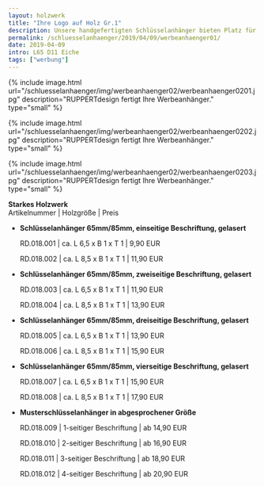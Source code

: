 ```yaml
---
layout: holzwerk
title: "Ihre Logo auf Holz Gr.1"
description: Unsere handgefertigten Schlüsselanhänger bieten Platz für Ihr Logo und Ihren Wunschtext.
permalink: /schluesselanhaenger/2019/04/09/werbeanhaenger01/
date: 2019-04-09
intro: L65 D11 Eiche
tags: ["werbung"]
---
```



{% include image.html url="/schluesselanhaenger/img/werbeanhaenger02/werbeanhaenger0201.jpg" description="RUPPERTdesign fertigt Ihre Werbeanhänger." type="small" %}

{% include image.html url="/schluesselanhaenger/img/werbeanhaenger02/werbeanhaenger0202.jpg" description="RUPPERTdesign fertigt Ihre Werbeanhänger." type="small" %}

{% include image.html url="/schluesselanhaenger/img/werbeanhaenger02/werbeanhaenger0203.jpg" description="RUPPERTdesign fertigt Ihre Werbeanhänger." type="small" %}

**Starkes Holzwerk**  
Artikelnummer \| Holzgröße \| Preis

- **Schlüsselanhänger 65mm/85mm, einseitige Beschriftung, gelasert**

    RD.018.001  \| 	ca. L 6,5 x B 1 x T 1  \| 9,90 EUR

    RD.018.002  \| 	ca. L 8,5 x B 1 x T 1  \| 11,90 EUR

- **Schlüsselanhänger 65mm/85mm, zweiseitige Beschriftung, gelasert**

    RD.018.003  \| 	ca. L 6,5 x B 1 x T 1  \| 11,90 EUR

    RD.018.004  \| 	ca. L 8,5 x B 1 x T 1  \| 13,90 EUR

- **Schlüsselanhänger 65mm/85mm, dreiseitige Beschriftung, gelasert**

    RD.018.005  \| 	ca. L 6,5 x B 1 x T 1  \| 13,90 EUR

    RD.018.006  \| 	ca. L 8,5 x B 1 x T 1  \| 15,90 EUR

- **Schlüsselanhänger 65mm/85mm, vierseitige Beschriftung, gelasert**

    RD.018.007  \| 	ca. L 6,5 x B 1 x T 1  \| 15,90 EUR

    RD.018.008  \| 	ca. L 8,5 x B 1 x T 1  \| 17,90 EUR

- **Musterschlüsselanhänger in abgesprochener Größe**

    RD.018.009  \| 	1-seitiger Beschriftung \| ab 14,90 EUR

    RD.018.010  \| 	2-seitiger Beschriftung \| ab 16,90 EUR

    RD.018.011  \| 	3-seitiger Beschriftung \| ab 18,90 EUR

    RD.018.012  \| 	4-seitiger Beschriftung \| ab 20,90 EUR
